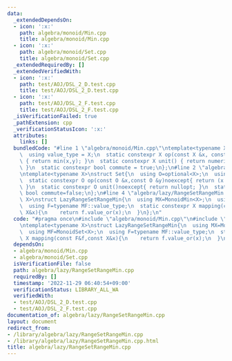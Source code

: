 ```yaml
---
data:
  _extendedDependsOn:
  - icon: ':x:'
    path: algebra/monoid/Min.cpp
    title: algebra/monoid/Min.cpp
  - icon: ':x:'
    path: algebra/monoid/Set.cpp
    title: algebra/monoid/Set.cpp
  _extendedRequiredBy: []
  _extendedVerifiedWith:
  - icon: ':x:'
    path: test/AOJ/DSL_2_D.test.cpp
    title: test/AOJ/DSL_2_D.test.cpp
  - icon: ':x:'
    path: test/AOJ/DSL_2_F.test.cpp
    title: test/AOJ/DSL_2_F.test.cpp
  _isVerificationFailed: true
  _pathExtension: cpp
  _verificationStatusIcon: ':x:'
  attributes:
    links: []
  bundledCode: "#line 1 \"algebra/monoid/Min.cpp\"\ntemplate<typename X>\nstruct MonoidMin{\n\
    \  using value_type = X;\n  static constexpr X op(const X &x, const X &y) noexcept\
    \ { return min(x,y); }\n  static constexpr X unit() { return numeric_limits<X>::max()/2;\
    \ }\n  static constexpr bool commute = true;\n};\n#line 2 \"algebra/monoid/Set.cpp\"\
    \ntemplate<typename X>\nstruct Set{\n  using O=optional<X>;\n  using value_type=O;\n\
    \  static constexpr O op(const O &x,const O &y)noexcept{ return (x.has_value()?x:y);\
    \ }\n  static constexpr O unit()noexcept{ return nullopt; }\n  static constexpr\
    \ bool commute=false;\n};\n#line 4 \"algebra/lazy/RangeSetRangeMin.cpp\"\ntemplate<typename\
    \ X>\nstruct LazyRangeSetRangeMin{\n  using MX=MonoidMin<X>;\n  using MF=MonoidSet<X>;\n\
    \  using F=typename MF::value_type;\n  static constexpr X mapping(const F&f,const\
    \ X&x){\n    return f.value_or(x);\n  }\n};\n"
  code: "#pragma once\n#include \"algebra/monoid/Min.cpp\"\n#include \"algebra/monoid/Set.cpp\"\
    \ntemplate<typename X>\nstruct LazyRangeSetRangeMin{\n  using MX=MonoidMin<X>;\n\
    \  using MF=MonoidSet<X>;\n  using F=typename MF::value_type;\n  static constexpr\
    \ X mapping(const F&f,const X&x){\n    return f.value_or(x);\n  }\n};"
  dependsOn:
  - algebra/monoid/Min.cpp
  - algebra/monoid/Set.cpp
  isVerificationFile: false
  path: algebra/lazy/RangeSetRangeMin.cpp
  requiredBy: []
  timestamp: '2022-11-29 06:40:54+09:00'
  verificationStatus: LIBRARY_ALL_WA
  verifiedWith:
  - test/AOJ/DSL_2_D.test.cpp
  - test/AOJ/DSL_2_F.test.cpp
documentation_of: algebra/lazy/RangeSetRangeMin.cpp
layout: document
redirect_from:
- /library/algebra/lazy/RangeSetRangeMin.cpp
- /library/algebra/lazy/RangeSetRangeMin.cpp.html
title: algebra/lazy/RangeSetRangeMin.cpp
---
```

